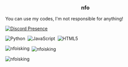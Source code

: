 
<h3 align="center">nfo</h3>
<p>
You can use my codes, I'm not responsible for anything!
</p>

[![Discord Presence](https://lanyard.cnrad.dev/api/184142162709970944)](https://discord.com/users/184142162709970944)

![Python](https://img.shields.io/badge/python-%239b44c7.svg?style=for-the-badge&logo=python&logoColor=white)&nbsp;
![JavaScript](https://img.shields.io/badge/javascript-%23323330.svg?style=for-the-badge&logo=javascript&logoColor=%23F7DF1E)&nbsp;
![HTML5](https://img.shields.io/badge/html-%23e48316.svg?style=for-the-badge&logo=html5&logoColor=white)&nbsp;


<p><img align="left" src="https://github-readme-stats.vercel.app/api/top-langs?username=nfoisking&show_icons=true&locale=en&layout=compact" alt="nfoisking" /></p>

<p>&nbsp;<img align="center" src="https://github-readme-stats.vercel.app/api?username=nfoisking&show_icons=true&locale=en" alt="nfoisking" /></p>

<p><img align="center" src="https://github-readme-streak-stats.herokuapp.com/?user=nfoisking&" alt="nfoisking" /></p>
